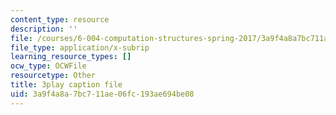 ```yaml
---
content_type: resource
description: ''
file: /courses/6-004-computation-structures-spring-2017/3a9f4a8a7bc711ae06fc193ae694be08_RFu2N_6lkmw.srt
file_type: application/x-subrip
learning_resource_types: []
ocw_type: OCWFile
resourcetype: Other
title: 3play caption file
uid: 3a9f4a8a-7bc7-11ae-06fc-193ae694be08
---
```

